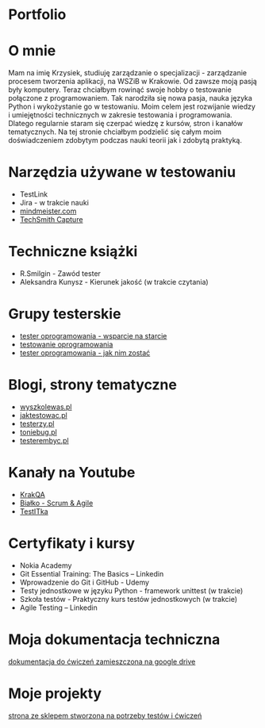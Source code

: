 # Portfolio

# O mnie
Mam na imię Krzysiek, studiuję zarządzanie o specjalizacji - zarządzanie procesem tworzenia aplikacji, na WSZiB w Krakowie. Od zawsze moją pasją były komputery. Teraz chciałbym rowinąć swoje hobby o testowanie połączone z programowaniem. Tak narodziła się nowa pasja, nauka języka Python i wykożystanie go w testowaniu. Moim celem jest rozwijanie wiedzy i umiejętności technicznych w zakresie testowania i programowania. Dlatego regularnie staram się czerpać wiedzę z kursów, stron i kanałów tematycznych. Na tej stronie chciałbym podzielić się całym moim doświadczeniem zdobytym podczas nauki teorii jak i zdobytą praktyką.

# Narzędzia używane w testowaniu
* TestLink
* Jira - w trakcie nauki
* [mindmeister.com](http://mindmeister.com)
* [TechSmith Capture](https://www.techsmith.com/jing-tool.html)

# Techniczne książki
* R.Smilgin - Zawód tester
* Aleksandra Kunysz - Kierunek jakość (w trakcie czytania)

# Grupy testerskie
* [tester oprogramowania - wsparcie na starcie](https://www.facebook.com/groups/417833158717454)
* [testowanie oprogramowania](https://www.facebook.com/groups/141683635854223)
* [tester oprogramowania - jak nim zostać](https://www.facebook.com/groups/531570473876610)

# Blogi, strony tematyczne
* [wyszkolewas.pl](wyszkolewas.pl)
* [jaktestowac.pl](http://jaktestowac.pl)
* [testerzy.pl](http://testerzy.pl)
* [toniebug.pl](http://toniebug.pl)
* [testerembyc.pl](http://testerembyc.pl)

# Kanały na Youtube
* [KrakQA](https://www.youtube.com/channel/UC2TW4uIO9ayvdwTATBtBWKA)
* [Białko - Scrum & Agile](https://www.youtube.com/channel/UCs4xABN1TlXW1sr_e8GL-xQ)
* [TestITka](https://www.youtube.com/channel/UCrl6b8MxVxuW06Jba0XYZSg)

# Certyfikaty i kursy
* Nokia Academy 
* Git Essential Training: The Basics – Linkedin
* Wprowadzenie do Git i GitHub - Udemy
* Testy jednostkowe w języku Python - framework unittest (w trakcie)
* Szkoła testów - Praktyczny kurs testów jednostkowych (w trakcie)
* Agile Testing – Linkedin

# Moja dokumentacja techniczna
[dokumentacja do ćwiczeń zamieszczona na google drive](https://drive.google.com/drive/folders/13w80AFIsg7ylHkx75UN0YehHJcTbec15?usp=sharing)

# Moje projekty
[strona ze sklepem stworzona na potrzeby testów i ćwiczeń](http://test.krzysiektestuje.pl)
